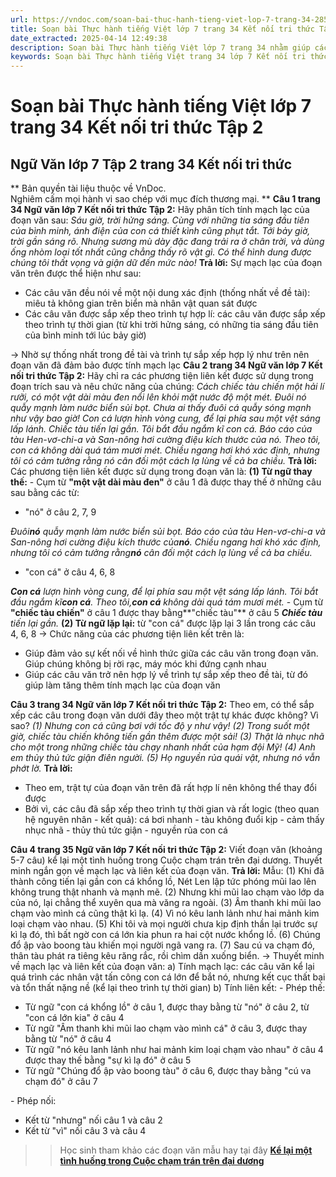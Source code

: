 ```yaml
---
url: https://vndoc.com/soan-bai-thuc-hanh-tieng-viet-lop-7-trang-34-285794
title: Soạn bài Thực hành tiếng Việt lớp 7 trang 34 Kết nối tri thức Tập 2 - VnDoc.com
date_extracted: 2025-04-14 12:49:38
description: Soạn bài Thực hành tiếng Việt lớp 7 trang 34 nhằm giúp các em HS đạt kết quả tốt trong quá trình làm bài tập và học tập môn Ngữ văn lớp 7 sách Kết nối tri thức.
keywords: Soạn bài Thực hành tiếng Việt trang 34 lớp 7 Kết nối tri thức Tập 2,Ngữ Văn lớp 7 trang 34 Kết nối tri thức Tập 2,Soạn bài Thực hành tiếng Việt lớp 7 trang 34,Thực hành tiếng Việt trang 34,soạn bài Thực hành tiếng Việt trang 34,soạn Thực hành tiếng Việt trang 34,soạn văn 7 Thực hành tiếng Việt trang 34,soạn bài Thực hành tiếng Việt trang 34 lớp 7,soạn Thực hành tiếng Việt trang 34 lớp 7,soạn văn bài Thực hành tiếng Việt trang 34,soạn Thực hành tiếng Việt lớp 7 trang 34
---
```


# Soạn bài Thực hành tiếng Việt lớp 7 trang 34 Kết nối tri thức Tập 2
## **Ngữ Văn lớp 7 Tập 2 trang 34 Kết nối tri thức**
** Bản quyền tài liệu thuộc về VnDoc.   
Nghiêm cấm mọi hành vi sao chép với mục đích thương mại. **
**Câu 1 trang 34 Ngữ văn lớp 7 Kết nối tri thức Tập 2:** Hãy phân tích tính mạch lạc của đoạn văn sau:
_Sáu giờ, trời hửng sáng. Cùng với những tia sáng đầu tiên của bình minh, ánh điện của con cá thiết kình cũng phụt tắt. Tới bảy giờ, trời gần sáng rõ. Nhưng sương mù dày đặc đang trải ra ở chân trời, và dùng ống nhòm loại tốt nhất cũng chẳng thấy rõ vật gì. Có thể hình dung được chúng tôi thất vọng và giận dữ đến mức nào\!_
**Trả lời:**
Sự mạch lạc của đoạn văn trên được thể hiện như sau:
  * Các câu văn đều nói về một nội dung xác định \(thống nhất về đề tài\): miêu tả không gian trên biển mà nhân vật quan sát được
  * Các câu văn được sắp xếp theo trình tự hợp lí: các câu văn được sắp xếp theo trình tự thời gian \(từ khi trời hửng sáng, có những tia sáng đầu tiên của bình minh tới lúc bảy giờ\)

→ Nhờ sự thống nhất trong đề tài và trình tự sắp xếp hợp lý như trên nên đoạn văn đã đảm bảo được tính mạch lạc
**Câu 2 trang 34 Ngữ văn lớp 7 Kết nối tri thức Tập 2:** Hãy chỉ ra các phương tiện liên kết được sử dụng trong đoạn trích sau và nêu chức năng của chúng:
_Cách chiếc tàu chiến một hải lí rưỡi, có một vật dài màu đen nổi lên khỏi mặt nước độ một mét. Đuôi nó quẫy mạnh làm nước biển sủi bọt. Chưa ai thấy đuôi cá quẫy sóng mạnh như vậy bao giờ\! Con cá lượn hình vòng cung, để lại phía sau một vệt sáng lấp lánh. Chiếc tàu tiến lại gần. Tôi bắt đầu ngắm kĩ con cá. Báo cáo của tàu Hen-vơ-chi-a và San-nông hơi cường điệu kích thước của nó. Theo tôi, con cá không dài quá tám mươi mét. Chiều ngang hơi khó xác định, nhưng tôi có cảm tưởng rằng nó cân đối một cách lạ lùng về cả ba chiều._
**Trả lời:**
Các phương tiện liên kết được sử dụng trong đoạn văn là:
**\(1\) Từ ngữ thay thế:**
\- Cụm từ **"một vật dài màu đen"** ở câu 1 đã được thay thế ở những câu sau bằng các từ:
  * "nó" ở câu 2, 7, 9

 _Đuôi**nó** quẫy mạnh làm nước biển sủi bọt._
_Báo cáo của tàu Hen-vơ-chi-a và San-nông hơi cường điệu kích thước của**nó**._
_Chiều ngang hơi khó xác định, nhưng tôi có cảm tưởng rằng**nó** cân đối một cách lạ lùng về cả ba chiều._
  * "con cá" ở câu 4, 6, 8

 _**Con cá** lượn hình vòng cung, để lại phía sau một vệt sáng lấp lánh._
_Tôi bắt đầu ngắm kĩ**con cá**._
_Theo tôi,**con cá** không dài quá tám mươi mét._
\- Cụm từ **"chiếc tàu chiến"** ở câu 1 được thay bằng**"chiếc tàu"** ở câu 5
 _**Chiếc tàu** tiến lại gần._
**\(2\) Từ ngữ lặp lại:** từ "con cá" được lặp lại 3 lần trong các câu 4, 6, 8
→ Chức năng của các phương tiện liên kết trên là:
  * Giúp đảm vảo sự kết nối về hình thức giữa các câu văn trong đoạn văn. Giúp chúng không bị rời rạc, máy móc khi đứng cạnh nhau
  * Giúp các câu văn trở nên hợp lý về trình tự sắp xếp theo đề tài, từ đó giúp làm tăng thêm tính mạch lạc của đoạn văn

**Câu 3 trang 34 Ngữ văn lớp 7 Kết nối tri thức Tập 2:** Theo em, có thể sắp xếp các câu trong đoạn văn dưới đây theo một trật tự khác được không? Vì sao?
_\(1\) Nhưng con cá cũng bơi với tốc độ y như vậy\! \(2\) Trong suốt một giờ, chiếc tàu chiến không tiến gần thêm được một sải\! \(3\) Thật là nhục nhã cho một trong những chiếc tàu chạy nhanh nhất của hạm đội Mỹ\! \(4\) Anh em thủy thủ tức giận điên người. \(5\) Họ nguyền rủa quái vật, nhưng nó vẫn phớt lờ._
**Trả lời:**
  * Theo em, trật tự của đoạn văn trên đã rất hợp lí nên không thể thay đổi được
  * Bởi vì, các câu đã sắp xếp theo trình tự thời gian và rất logic \(theo quan hệ nguyên nhân - kết quả\): cá bơi nhanh - tàu không đuổi kịp - cảm thấy nhục nhã - thủy thủ tức giận - nguyền rủa con cá

**Câu 4 trang 35 Ngữ văn lớp 7 Kết nối tri thức Tập 2:** Viết đoạn văn \(khoảng 5-7 câu\) kể lại một tình huống trong Cuộc chạm trán trên đại dương. Thuyết minh ngắn gọn về mạch lạc và liên kết của đoạn văn.
**Trả lời:**
Mẫu:
\(1\) Khi đã thành công tiến lại gần con cá khổng lồ, Nét Len lập tức phóng mũi lao lên không trung thật nhanh và mạnh mẽ. \(2\) Nhưng khi mũi lao chạm vào lớp da của nó, lại chẳng thể xuyên qua mà văng ra ngoài. \(3\) Âm thanh khi mũi lao chạm vào mình cá cũng thật kì lạ. \(4\) Vì nó kêu lanh lảnh như hai mảnh kim loại chạm vào nhau. \(5\) Khi tôi và mọi người chưa kịp định thần lại trước sự kì lạ đó, thì bất ngờ con cá lớn kia phun ra hai cột nước khổng lồ. \(6\) Chúng đổ ập vào boong tàu khiến mọi người ngã vang ra. \(7\) Sau cú va chạm đó, thân tàu phát ra tiêng kêu răng rắc, rồi chìm dần xuống biển.
→ Thuyết minh về mạch lạc và liên kết của đoạn văn:
a\) Tính mạch lạc: các câu văn kể lại quá trình các nhân vật tấn công con cá lớn để bắt nó, nhưng kết cục thất bại và tổn thất nặng nề \(kể lại theo trình tự thời gian\)
b\) Tính liên kết:
\- Phép thế:
  * Từ ngữ "con cá khổng lồ" ở câu 1, được thay bằng từ "nó" ở câu 2, từ "con cá lớn kia" ở câu 4
  * Từ ngữ "Âm thanh khi mũi lao chạm vào mình cá" ở câu 3, được thay bằng từ "nó" ở câu 4
  * Từ ngữ "nó kêu lanh lảnh như hai mảnh kim loại chạm vào nhau" ở câu 4 được thay thế bằng "sự kì lạ đó" ở câu 5
  * Từ ngữ "Chúng đổ ập vào boong tàu" ở câu 6, được thay bằng "cú va chạm đó" ở câu 7

\- Phép nối:
  * Kết từ "nhưng" nối câu 1 và câu 2
  * Kết từ "vì" nối câu 3 và câu 4

>> Học sinh tham khảo các đoạn văn mẫu hay tại đây **[Kể lại một tình huống trong Cuộc chạm trán trên đại dương](<https://vndoc.com/ke-lai-mot-tinh-huong-trong-cuoc-cham-tran-tren-dai-duong-289139>)**
